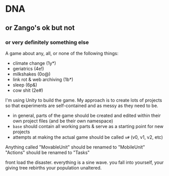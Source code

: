 DNA
===
or Zango's ok but not
----------
### or very definitely something else

A game about any, all, or none of the following things:
* climate change (1y*)
* geriatrics (4e!)
* milkshakes (0o@)
* link rot & web archiving (1b*)
* sleep (6p&)
* cow shit (2e#)

I'm using Unity to build the game. My approach is to create lots of projects so that experiments are self-contained and as messy as they need to be.
* in general, parts of the game should be created and edited within their own project files (and be their own namespace)
* `base` should contain all working parts & serve as a starting point for new projects
* attempts at making the actual game should be called `v#` (v0, v1, v2, etc)

Anything called "MovableUnit" should be renamed to "MobileUnit"
"Actions" should be renamed to "Tasks"

front load the disaster. everything is a sine wave. you fall into yourself, your giving tree rebirths your population unaltered.